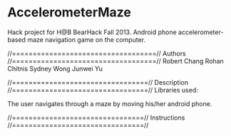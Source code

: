 AccelerometerMaze
=================

Hack project for H@B BearHack Fall 2013. Android phone accelerometer-based maze navigation game on the computer.

//===================================//
   Authors
//===================================//
  Robert Chang
  Rohan Chitnis
  Sydney Wong
  Junwei Yu

//=================================//
   Description
//=================================//
  Libraries used: 

  The user navigates through a maze by moving his/her android phone.

//================================//
   Instructions
//================================//
